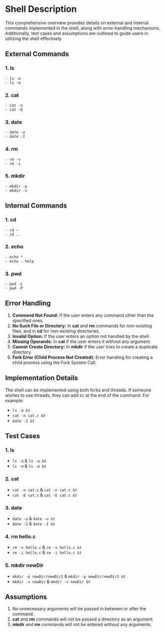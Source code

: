 # Shell Description
This comprehensive overview provides details on external and internal commands implemented in the shell, along with error-handling mechanisms. Additionally, test cases and assumptions are outlined to guide users in utilizing the shell effectively

## External Commands

### 1. ls
    - ls -a
    - ls -m

### 2. cat
    - cat -n
    - cat -E

### 3. date
    - date -u
    - date -I

### 4. rm
    - rm -v
    - rm -i

### 5. mkdir
    - mkdir -p
    - mkdir -v

## Internal Commands

### 1. cd
    - cd ~
    - cd ..

### 2. echo
    - echo *
    - echo --help

### 3. pwd
    - pwd -L
    - pwd -P

## Error Handling

1. **Command Not Found:** If the user enters any command other than the specified ones.
2. **No Such File or Directory:** In **cat** and **rm** commands for non-existing files, and in **cd** for non-existing directories.
3. **Invalid Option:** If the user enters an option not handled by the shell.
4. **Missing Operands:** In **cat** if the user enters it without any argument.
5. **Cannot Create Directory:** In **mkdir** if the user tries to create a duplicate directory.
6. **Fork Error (Child Process Not Created):** Error handling for creating a child process using the Fork System Call.


## Implementation Details

The shell can be implemented using both forks and threads. If someone wishes to use threads, they can add `&t` at the end of the command. For example:
- `ls -a &t`
- `cat -n cat.c &t`
- `date -I &t`

  
## Test Cases

### 1. ls
   - `ls -a` & `ls -a &t`
   - `ls -m` & `ls -m &t`

### 2. cat
   - `cat -n cat.c` & `cat -n cat.c &t`
   - `cat -E cat.c` & `cat -E cat.c &t`

### 3. date
   - `date -u` & `date -u &t`
   - `date -I` & `date -I &t`

### 4. rm hello.c
   - `rm -v hello.c` & `rm -v hello.c &t`
   - `rm -i hello.c` & `rm -i hello.c &t`

### 5. mkdir newDir
   - `mkdir -p newDir/newDir2` & `mkdir -p newDir/newDir2 &t`
   - `mkdir -v newDir` & `mkdir -v newDir &t`

## Assumptions

1. No unnecessary arguments will be passed in between or after the command.
2. **cat** and **rm** commands will not be passed a directory as an argument.
3. **mkdir** and **rm** commands will not be entered without any arguments.
